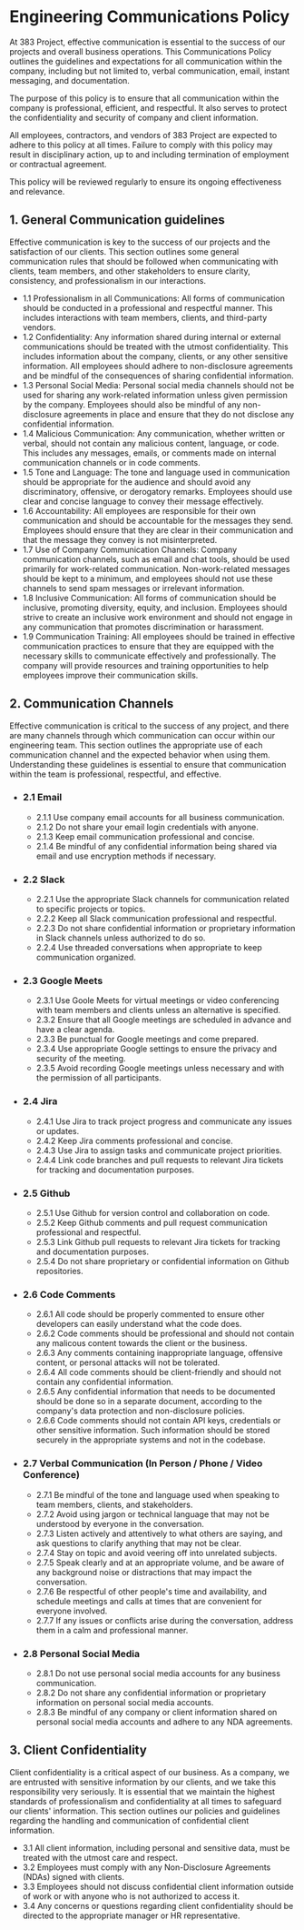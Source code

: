 # Engineering Communications Policy
At 383 Project, effective communication is essential to the success of our projects and overall business operations. This Communications Policy outlines the guidelines and expectations for all communication within the company, including but not limited to, verbal communication, email, instant messaging, and documentation.

The purpose of this policy is to ensure that all communication within the company is professional, efficient, and respectful. It also serves to protect the confidentiality and security of company and client information.

All employees, contractors, and vendors of 383 Project are expected to adhere to this policy at all times. Failure to comply with this policy may result in disciplinary action, up to and including termination of employment or contractual agreement.

This policy will be reviewed regularly to ensure its ongoing effectiveness and relevance.

## 1. General Communication guidelines
Effective communication is key to the success of our projects and the satisfaction of our clients. This section outlines some general communication rules that should be followed when communicating with clients, team members, and other stakeholders to ensure clarity, consistency, and professionalism in our interactions.

   - 1.1 Professionalism in all Communications: All forms of communication should be conducted in a professional and respectful manner. This includes interactions with team members, clients, and third-party vendors.
   - 1.2 Confidentiality: Any information shared during internal or external communications should be treated with the utmost confidentiality. This includes information about the company, clients, or any other sensitive information. All employees should adhere to non-disclosure agreements and be mindful of the consequences of sharing confidential information.
   - 1.3 Personal Social Media: Personal social media channels should not be used for sharing any work-related information unless given permission by the company. Employees should also be mindful of any non-disclosure agreements in place and ensure that they do not disclose any confidential information.
   - 1.4 Malicious Communication: Any communication, whether written or verbal, should not contain any malicious content, language, or code. This includes any messages, emails, or comments made on internal communication channels or in code comments.
   - 1.5 Tone and Language: The tone and language used in communication should be appropriate for the audience and should avoid any discriminatory, offensive, or derogatory remarks. Employees should use clear and concise language to convey their message effectively.
   - 1.6 Accountability: All employees are responsible for their own communication and should be accountable for the messages they send. Employees should ensure that they are clear in their communication and that the message they convey is not misinterpreted.
   - 1.7 Use of Company Communication Channels: Company communication channels, such as email and chat tools, should be used primarily for work-related communication. Non-work-related messages should be kept to a minimum, and employees should not use these channels to send spam messages or irrelevant information.
   - 1.8 Inclusive Communication: All forms of communication should be inclusive, promoting diversity, equity, and inclusion. Employees should strive to create an inclusive work environment and should not engage in any communication that promotes discrimination or harassment.
   - 1.9 Communication Training: All employees should be trained in effective communication practices to ensure that they are equipped with the necessary skills to communicate effectively and professionally. The company will provide resources and training opportunities to help employees improve their communication skills.

## 2. Communication Channels
Effective communication is critical to the success of any project, and there are many channels through which communication can occur within our engineering team. This section outlines the appropriate use of each communication channel and the expected behavior when using them. Understanding these guidelines is essential to ensure that communication within the team is professional, respectful, and effective.

   - ### 2.1 Email
      - 2.1.1 Use company email accounts for all business communication.
      - 2.1.2 Do not share your email login credentials with anyone.
      - 2.1.3 Keep email communication professional and concise.
      - 2.1.4 Be mindful of any confidential information being shared via email and use encryption methods if necessary.  

   - ### 2.2 Slack
      - 2.2.1 Use the appropriate Slack channels for communication related to specific projects or topics.
      - 2.2.2 Keep all Slack communication professional and respectful.
      - 2.2.3 Do not share confidential information or proprietary information in Slack channels unless authorized to do so.
      - 2.2.4 Use threaded conversations when appropriate to keep communication organized.

   - ### 2.3 Google Meets
      -  2.3.1 Use Goole Meets for virtual meetings or video conferencing with team members and clients unless an alternative is specified.
      -  2.3.2 Ensure that all Google meetings are scheduled in advance and have a clear agenda.
      -  2.3.3 Be punctual for Google meetings and come prepared.
      -  2.3.4 Use appropriate Google settings to ensure the privacy and security of the meeting.
      -  2.3.5 Avoid recording Google meetings unless necessary and with the permission of all participants.

   - ### 2.4 Jira
      -  2.4.1 Use Jira to track project progress and communicate any issues or updates.
      -  2.4.2 Keep Jira comments professional and concise.
      -  2.4.3 Use Jira to assign tasks and communicate project priorities.
      -  2.4.4 Link code branches and pull requests to relevant Jira tickets for tracking and documentation purposes.

   - ### 2.5 Github
      -  2.5.1 Use Github for version control and collaboration on code.
      -  2.5.2 Keep Github comments and pull request communication professional and respectful.
      -  2.5.3 Link Github pull requests to relevant Jira tickets for tracking and documentation purposes.
      -  2.5.4 Do not share proprietary or confidential information on Github repositories.
      
  - ### 2.6 Code Comments
      -  2.6.1 All code should be properly commented to ensure other developers can easily understand what the code does.
      -  2.6.2 Code comments should be professional and should not contain any malicous content towards the client or the business.
      -  2.6.3 Any comments containing inappropriate language, offensive content, or personal attacks will not be tolerated.
      -  2.6.4 All code comments should be client-friendly and should not contain any confidential information.
      -  2.6.5 Any confidential information that needs to be documented should be done so in a separate document, according to the company's data protection and non-disclosure policies.
      -  2.6.6 Code comments should not contain API keys, credentials or other sensitive information. Such information should be stored securely in the appropriate systems and not in the codebase.
      
   - ### 2.7 Verbal Communication (In Person / Phone / Video Conference)
      -  2.7.1 Be mindful of the tone and language used when speaking to team members, clients, and stakeholders.
      -  2.7.2 Avoid using jargon or technical language that may not be understood by everyone in the conversation.
      -  2.7.3 Listen actively and attentively to what others are saying, and ask questions to clarify anything that may not be clear.
      -  2.7.4 Stay on topic and avoid veering off into unrelated subjects.
      -  2.7.5 Speak clearly and at an appropriate volume, and be aware of any background noise or distractions that may impact the conversation.
      -  2.7.6 Be respectful of other people's time and availability, and schedule meetings and calls at times that are convenient for everyone involved.
      -  2.7.7 If any issues or conflicts arise during the conversation, address them in a calm and professional manner.

   - ### 2.8 Personal Social Media
      -  2.8.1 Do not use personal social media accounts for any business communication.
      -  2.8.2 Do not share any confidential information or proprietary information on personal social media accounts.
      -  2.8.3 Be mindful of any company or client information shared on personal social media accounts and adhere to any NDA agreements.
 
## 3. Client Confidentiality
Client confidentiality is a critical aspect of our business. As a company, we are entrusted with sensitive information by our clients, and we take this responsibility very seriously. It is essential that we maintain the highest standards of professionalism and confidentiality at all times to safeguard our clients' information. This section outlines our policies and guidelines regarding the handling and communication of confidential client information.

   - 3.1 All client information, including personal and sensitive data, must be treated with the utmost care and respect.
   - 3.2 Employees must comply with any Non-Disclosure Agreements (NDAs) signed with clients.
   - 3.3 Employees should not discuss confidential client information outside of work or with anyone who is not authorized to access it.
   - 3.4 Any concerns or questions regarding client confidentiality should be directed to the appropriate manager or HR representative.
